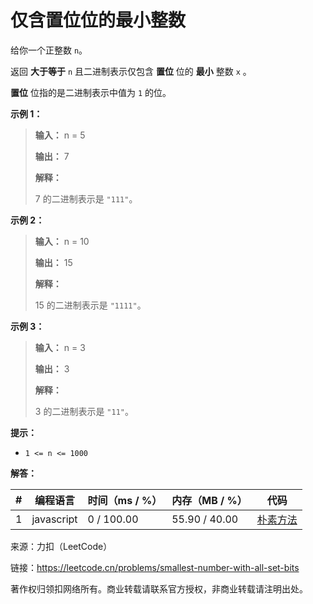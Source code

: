 # 仅含置位位的最小整数

给你一个正整数 `n`。

返回 **大于等于** `n` 且二进制表示仅包含 **置位** 位的 **最小** 整数 `x` 。

**置位** 位指的是二进制表示中值为 `1` 的位。

**示例 1：**

> **输入：** n = 5
> 
> **输出：** 7
> 
> **解释：**
> 
> 7 的二进制表示是 `"111"`。

**示例 2：**

> **输入：** n = 10
> 
> **输出：** 15
> 
> **解释：**
> 
> 15 的二进制表示是 `"1111"`。

**示例 3：**

> **输入：** n = 3
> 
> **输出：** 3
> 
> **解释：**
> 
> 3 的二进制表示是 `"11"`。

**提示：**

- `1 <= n <= 1000`

**解答：**

**#**|**编程语言**|**时间（ms / %）**|**内存（MB / %）**|**代码**
------|----------|-----------------|----------------|--------
1|javascript|0 / 100.00|55.90 / 40.00|[朴素方法](./javascript/ac_v1.js)

来源：力扣（LeetCode）

链接：https://leetcode.cn/problems/smallest-number-with-all-set-bits

著作权归领扣网络所有。商业转载请联系官方授权，非商业转载请注明出处。
